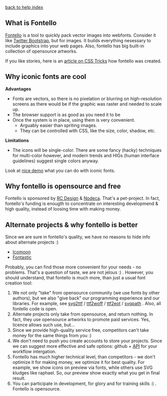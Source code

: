 [back to help index](Help)

## What is Fontello

[Fontello](http://fontello.com) is a tool to quickly pack vector images into webfonts. Consider it like [Twitter Bootstrap](http://getbootstrap.com/), but for images. It builds everything nesessary to include graphics into your web pages. Also, fontello has big built-in collection of opensource artworks.

If you like stories, here is an [article on CSS Tricks](http://css-tricks.com/fontello-past-future-icon-font-service/) how fontello was created.

## Why iconic fonts are cool

__Advantages__

- Fonts are vectors, so there is no pixelation or blurring on high-resolution screens as there would be if the graphic was raster and needed to scale up.
- The browser support is as good as you need it to be
- Once the system is in place, using them is very convenient.
  - Arguably easier than spriting images.
  - They can be controlled with CSS, like the size, color, shadow, etc.

__Limitations__

- The icons will be single-color. There are some fancy (hacky) techniques for multi-color however, and modern trends and HIGs (human interface guidelines) suggest single colors anyway.

Look at [nice demo](http://css-tricks.com/examples/IconFont/) what you can do with iconic fonts.


## Why fontello is opensource and free

Fontello is sponsored by [RC Design](http://forum.rcdesign.ru/) & [Nodeca](http://nodeca.com/). That's a pet-project. In fact, fontello's funding is enougth to concentrate on interesting developmend & high quality, instead of loosing time with making money.


## Alternate projects & why fontello is better

Since we are sure in fontello's quality, we have no reasons to hide info about alternate projects :)

- [Icomoon](http://icomoon.io)
- [Fontastic](http://fontastic.me/)

Probably, you can find those more convenient for your needs - no problems. That's a question of taste, we are not jelous :) . However, you should understand, that fontello is much more, than just a usual font creation tool:

1. We not only "take" from opensource community (we use fonts by other authors), but we also "give back" our programming experience and our libraries. For example, see [svg2ttf](https://github.com/fontello/svg2ttf) / [ttf2woff](https://github.com/fontello/ttf2woff) / [ttf2eot](https://github.com/fontello/ttf2eot) / [svgpath](https://github.com/fontello/svgpath) . Also, all fontello code is open.
2. Alternate projects only take from opensource, and return nothing. In fact, they use opensource artworks to promote paid services. Yes, licence allows such use, but...
3. Since we provide high-quality service free, competitors can't take money for the same things from you :)
4. We don't need to push you create accounts to store your projects. Since we can suggest more effective and safe options: github + [API](https://github.com/fontello/fontello#developers-api) for your workflow intergation.
5. Fontello has much higher technical level, than competitors - we don't optimize it for making money, we optimize it for best quality. For example, we show icons on preview via fonts, while others use SVG kludges like raphael. So, our preview show exactly what you get in final result.
6. You can participate in development, for glory and for training skills :) . Fontello is opensource.